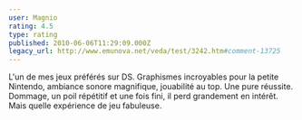 ```yaml
---
user: Magnio
rating: 4.5
type: rating
published: 2010-06-06T11:29:09.000Z
legacy_url: http://www.emunova.net/veda/test/3242.htm#comment-13725
---
```

L'un de mes jeux préférés sur DS. Graphismes incroyables pour la petite Nintendo, ambiance sonore magnifique, jouabilité au top. Une pure réussite. Dommage, un poil répétitif et une fois fini, il perd grandement en intérêt. Mais quelle expérience de jeu fabuleuse.